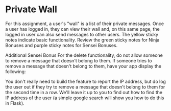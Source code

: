 # Private Wall

For this assignment, a user's "wall" is a list of their private messages. Once a user has logged in, they can view their wall and, on this same page, the logged in user can also send messages to other users. The yellow sticky notes indicate basic functionality. Review the green sticky notes for Ninja Bonuses and purple sticky notes for Sensei Bonuses.

Additional Sensei Bonus
For the delete functionality, do not allow someone to remove a message that doesn't belong to them. If someone tries to remove a message that doesn't belong to them, have your app display the following:

You don't really need to build the feature to report the IP address, but do log the user out if they try to remove a message that doesn't belong to them for the second time in a row. We'll leave it up to you to find out how to find the IP address of the user (a simple google search will show you how to do this in Flask).
